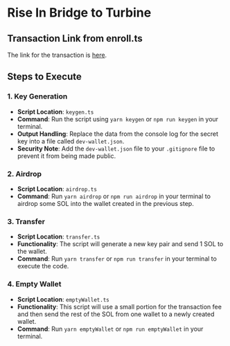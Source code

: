 # Rise In Bridge to Turbine

## Transaction Link from enroll.ts

The link for the transaction is [here](https://explorer.solana.com/tx/38ZECGmjAbMYyC8t9DA5mvQzqhFPzmqo56sHta4C3ZzMbLmZotmhJHsJK8skuAWW15maC5eM3Rz8cKnq9NBtbmbf?cluster=devnet).

## Steps to Execute

### 1. Key Generation

- **Script Location**: `keygen.ts`
- **Command**: Run the script using `yarn keygen` or `npm run keygen` in your terminal.
- **Output Handling**: Replace the data from the console log for the secret key into a file called `dev-wallet.json`.
- **Security Note**: Add the `dev-wallet.json` file to your `.gitignore` file to prevent it from being made public.

### 2. Airdrop

- **Script Location**: `airdrop.ts`
- **Command**: Run `yarn airdrop` or `npm run airdrop` in your terminal to airdrop some SOL into the wallet created in the previous step.

### 3. Transfer

- **Script Location**: `transfer.ts`
- **Functionality**: The script will generate a new key pair and send 1 SOL to the wallet.
- **Command**: Run `yarn transfer` or `npm run transfer` in your terminal to execute the code.

### 4. Empty Wallet

- **Script Location**: `emptyWallet.ts`
- **Functionality**: This script will use a small portion for the transaction fee and then send the rest of the SOL from one wallet to a newly created wallet.
- **Command**: Run `yarn emptyWallet` or `npm run emptyWallet` in your terminal.
